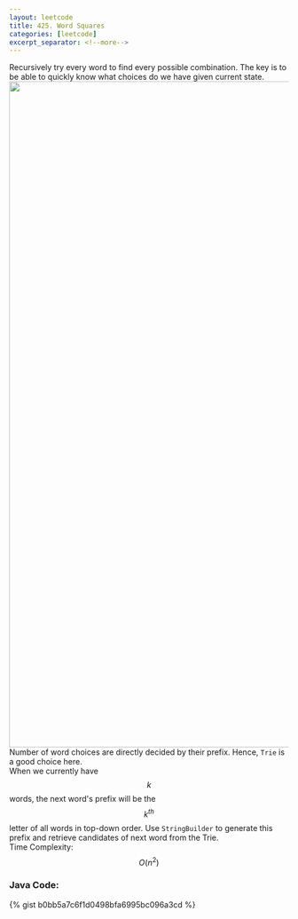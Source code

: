 ```yaml
---
layout: leetcode
title: 425. Word Squares
categories: [leetcode]
excerpt_separator: <!--more-->
---
```

Recursively try every word to find every possible combination. The key is to be able to quickly know what choices do we have given current state.   
<img src="https://discuss.leetcode.com/uploads/files/1476809120456-wordsquare.png" width="1200"/>
Number of word choices are directly decided by their prefix. Hence, `Trie` is a good choice here.  
When we currently have $$k$$ words, the next word's prefix will be the $$k^{th}$$ letter of all words in top-down order. Use `StringBuilder` to generate this prefix and retrieve candidates of next word from the Trie.  
Time Complexity: $$O(n^2)$$
<!--more-->

### Java Code:
{% gist b0bb5a7c6f1d0498bfa6995bc096a3cd %}

<div
  class="fb-like"
  data-share="true"
  data-width="450"
  data-show-faces="true">
</div>
<div class="fb-comments" data-href="https://tyge318.github.io/{{page.title}}/" data-numposts="10"></div>
